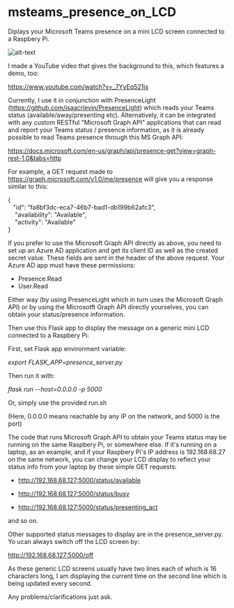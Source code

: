 # msteams_presence_on_LCD

Diplays your Microsoft Teams presence on a mini LCD screen connected to a Raspbery Pi.

![alt-text](https://github.com/truehand/msteams_presence_on_LCD/blob/main/static/lcd1.jpg?raw=true "A busy status displayed on the LCD")

I made a YouTube video that gives the background to this, which features a demo, too:

https://www.youtube.com/watch?v=_7YyEq521js

Currently, I use it in conjunction with PresenceLight (https://github.com/isaacrlevin/PresenceLight) which reads your Teams status (available/away/presenting etc). Alternatively, it can be integrated with any custom RESTful "Microsoft Graph API" applications that can read and report your Teams status / presence information, as it is already possible to read Teams presence through this MS Graph API: 

https://docs.microsoft.com/en-us/graph/api/presence-get?view=graph-rest-1.0&tabs=http

For example, a GET request made to https://graph.microsoft.com/v1.0/me/presence will give you a response similar to this:

{  
   "id": "fa8bf3dc-eca7-46b7-bad1-db199b62afc3",  
   	"availability": "Available",  
   	"activity": "Available"  
}  

If you prefer to use the Microsoft Graph API directly as above, you need to set up an Azure AD application and get its client ID as well as the created secret value. These fields are sent in the header of the above request. Your Azure AD app must have these permissions:

* Presence.Read
* User.Read

Either way (by using PresenceLight which in turn uses the Microsoft Graph API) or by using the Microsotft Graph API directly yourselves, you can obtain your status/presence information.

Then use this Flask app to display the message on a generic mini LCD connected to a Raspbery Pi:

First, set Flask app environment variable:

*export FLASK_APP=presence_server.py*

Then run it with: 

*flask run --host=0.0.0.0 -p 5000*

Or, simply use the provided run.sh

(Here, 0.0.0.0 means reachable by any IP on the network, and 5000 is the port)

The code that runs Microsoft Graph API to obtain your Teams status may be running on the same Raspbery Pi, or somewhere else. If it's running on a laptop, as an example, and if your Raspbery Pi's IP address is 192.168.68.27 on the same network, you can change your LCD display to reflect your status info from your laptop by these simple GET requests:

- http://192.168.68.127:5000/status/available

- http://192.168.68.127:5000/status/busy

- http://192.168.68.127:5000/status/presenting_act

and so on.

Other supported status messages to display are in the presence_server.py. Yo ucan always switch off the LCD screen by:

http://192.168.68.127:5000/off

As these generic LCD screens usually have two lines each of which is 16 characters long, I am displaying the current time on the second line which is being updated every second.

Any problems/clarifications just ask.
